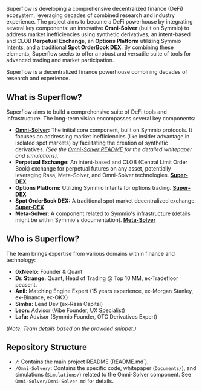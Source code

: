 Superflow is developing a comprehensive decentralized finance (DeFi) ecosystem, leveraging decades of combined research and industry experience. The project aims to become a DeFi powerhouse by integrating several key components: an innovative **Omni-Solver** (built on Symmio) to address market inefficiencies using synthetic derivatives, an intent-based and CLOB **Perpetual Exchange**, an **Options Platform** utilizing Symmio Intents, and a traditional **Spot OrderBook DEX**. By combining these elements, Superflow seeks to offer a robust and versatile suite of tools for advanced trading and market participation.

Superflow is a decentralized finance powerhouse combining decades of research and experience.

## What is Superflow?

Superflow aims to build a comprehensive suite of DeFi tools and infrastructure. The long-term vision encompasses several key components:

*   **[Omni-Solver](./Omni-Solver/Omni-Solver.md):** The initial core component, built on Symmio protocols. It focuses on addressing market inefficiencies (like insider advantage in isolated spot markets) by facilitating the creation of synthetic derivatives. *(See the [Omni-Solver README](./Omni-Solver/Omni-Solver.md) for the detailed whitepaper and simulations).* 
*   **Perpetual Exchange:** An intent-based and CLOB (Central Limit Order Book) exchange for perpetual futures on any asset, potentially leveraging Rasa, Meta-Solver, and Omni-Solver technologies. **[Super-DEX](./SuperDEX/SuperDEX.md)**
*   **Options Platform:** Utilizing Symmio Intents for options trading. **[Super-DEX](./SuperDEX/SuperDEX.md)**
*   **Spot OrderBook DEX:** A traditional spot market decentralized exchange. **[Super-DEX](./SuperDEX/SuperDEX.md)**
*   **Meta-Solver:** A component related to Symmio's infrastructure (details might be within Symmio's documentation). **[Meta-Solver](./Meta-Solver/Meta-Solver)**
## Who is Superflow?

The team brings expertise from various domains within finance and technology:

*   **0xNeelo:** Founder & Quant
*   **Dr. Strange:** Quant, Head of Trading @ Top 10 MM, ex-Tradefloor peasent.
*   **Anil:** Matching Engine Expert (15 years experience, ex-Morgan Stanley, ex-Binance, ex-OKX)
*   **Simba:** Lead Dev (ex-Rasa Capital)
*   **Leon:** Advisor (Vibe Founder, UX Specialist)
*   **Lafa:** Advisor (Symmio Founder, OTC Derivatives Expert)

*(Note: Team details based on the provided snippet.)*

## Repository Structure

*   `/`: Contains the main project README (README.md`).
*   `/Omni-Solver/`: Contains the specific code, whitepaper (`Documents/`), and simulations (`Simulations/`) related to the Omni-Solver component. See `Omni-Solver/Omni-Solver.md` for details.